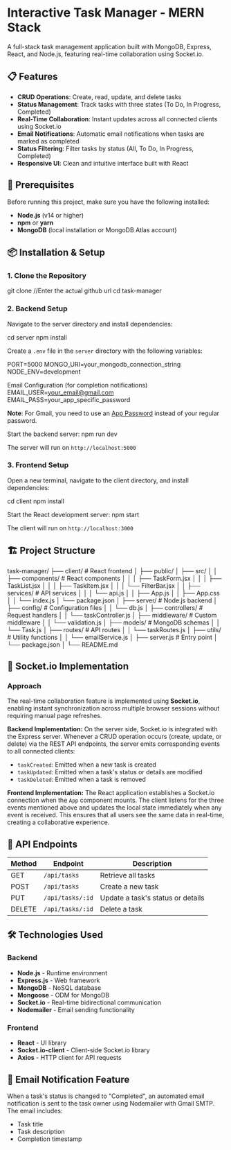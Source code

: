 # Interactive Task Manager - MERN Stack

A full-stack task management application built with MongoDB, Express, React, and Node.js, featuring real-time collaboration using Socket.io.

## 📋 Features

- **CRUD Operations**: Create, read, update, and delete tasks
- **Status Management**: Track tasks with three states (To Do, In Progress, Completed)
- **Real-Time Collaboration**: Instant updates across all connected clients using Socket.io
- **Email Notifications**: Automatic email notifications when tasks are marked as completed
- **Status Filtering**: Filter tasks by status (All, To Do, In Progress, Completed)
- **Responsive UI**: Clean and intuitive interface built with React

## 🚀 Prerequisites

Before running this project, make sure you have the following installed:

- **Node.js** (v14 or higher)
- **npm** or **yarn**
- **MongoDB** (local installation or MongoDB Atlas account)

## 📦 Installation & Setup

### 1. Clone the Repository

git clone <your-repository-url> //Enter the actual github url 
cd task-manager


### 2. Backend Setup

Navigate to the server directory and install dependencies:

cd server
npm install


Create a `.env` file in the `server` directory with the following variables:

PORT=5000
MONGO_URI=your_mongodb_connection_string
NODE_ENV=development

Email Configuration (for completion notifications)
EMAIL_USER=your_email@gmail.com
EMAIL_PASS=your_app_specific_password


**Note**: For Gmail, you need to use an [App Password](https://support.google.com/accounts/answer/185833) instead of your regular password.

Start the backend server:
npm run dev


The server will run on `http://localhost:5000`

### 3. Frontend Setup

Open a new terminal, navigate to the client directory, and install dependencies:

cd client
npm install


Start the React development server:
npm start


The client will run on `http://localhost:3000`

## 🏗️ Project Structure

task-manager/
├── client/ # React frontend
│   ├── public/
│   ├── src/
│   │   ├── components/ # React components
│   │   │   ├── TaskForm.jsx
│   │   │   ├── TaskList.jsx
│   │   │   ├── TaskItem.jsx
│   │   │   └── FilterBar.jsx
│   │   ├── services/ # API services
│   │   │   └── api.js
│   │   ├── App.js
│   │   ├── App.css
│   │   └── index.js
│   └── package.json
│
├── server/ # Node.js backend
│   ├── config/ # Configuration files
│   │   └── db.js
│   ├── controllers/ # Request handlers
│   │   └── taskController.js
│   ├── middleware/ # Custom middleware
│   │   └── validation.js
│   ├── models/ # MongoDB schemas
│   │   └── Task.js
│   ├── routes/ # API routes
│   │   └── taskRoutes.js
│   ├── utils/ # Utility functions
│   │   └── emailService.js
│   ├── server.js # Entry point
│   └── package.json
│
└── README.md


## 🔌 Socket.io Implementation

### Approach

The real-time collaboration feature is implemented using **Socket.io**, enabling instant synchronization across multiple browser sessions without requiring manual page refreshes.

**Backend Implementation:**
On the server side, Socket.io is integrated with the Express server. Whenever a CRUD operation occurs (create, update, or delete) via the REST API endpoints, the server emits corresponding events to all connected clients:
- `taskCreated`: Emitted when a new task is created
- `taskUpdated`: Emitted when a task's status or details are modified
- `taskDeleted`: Emitted when a task is removed

**Frontend Implementation:**
The React application establishes a Socket.io connection when the `App` component mounts. The client listens for the three events mentioned above and updates the local state immediately when any event is received. This ensures that all users see the same data in real-time, creating a collaborative experience.

## 🎯 API Endpoints

| Method | Endpoint | Description |
|--------|----------|-------------|
| GET | `/api/tasks` | Retrieve all tasks |
| POST | `/api/tasks` | Create a new task |
| PUT | `/api/tasks/:id` | Update a task's status or details |
| DELETE | `/api/tasks/:id` | Delete a task |


## 🛠️ Technologies Used

### Backend
- **Node.js** - Runtime environment
- **Express.js** - Web framework
- **MongoDB** - NoSQL database
- **Mongoose** - ODM for MongoDB
- **Socket.io** - Real-time bidirectional communication
- **Nodemailer** - Email sending functionality

### Frontend
- **React** - UI library
- **Socket.io-client** - Client-side Socket.io library
- **Axios** - HTTP client for API requests

## 📧 Email Notification Feature

When a task's status is changed to "Completed", an automated email notification is sent to the task owner using Nodemailer with Gmail SMTP. The email includes:
- Task title
- Task description
- Completion timestamp

